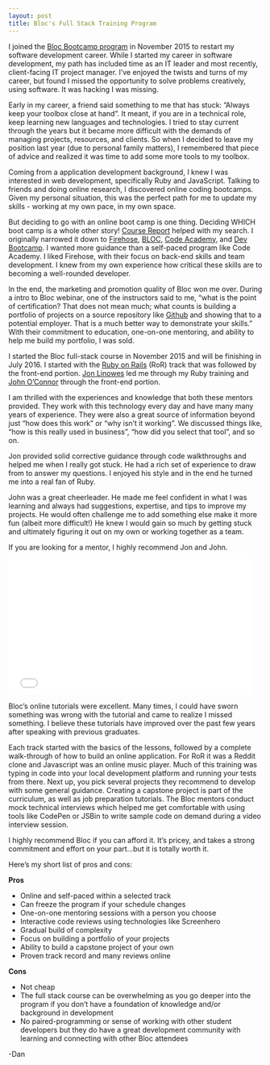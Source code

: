 ```yaml
---
layout: post
title: Bloc's Full Stack Training Program
---
```

I joined the [Bloc Bootcamp program](https://www.bloc.io/) in November 2015 to restart my software development career. While I started my career in software development, my path has included time as an IT leader and most recently, client-facing IT project manager. I’ve enjoyed the twists and turns of my career, but found I  missed the opportunity to solve problems creatively, using software.  It was hacking I was missing.

Early in my career, a friend said something to me that has stuck: ”Always keep your toolbox close at hand”. It meant, if you are in a technical role, keep learning new languages and technologies. I tried to stay current through the years but it became more difficult with the demands of managing projects, resources, and clients. So when I decided to leave my position last year (due to personal family matters), I remembered that piece of advice and realized it was time to add some more tools to my toolbox.

Coming from a application development background, I knew I was interested in web development, specifically Ruby and JavaScript. Talking to friends and doing online research, I discovered online coding bootcamps. Given my personal situation, this was the perfect path for me to update my skills - working at my own pace, in my own space.  

But deciding to go with an online boot camp is one thing. Deciding WHICH boot camp is a whole other story! [Course Report](https://www.coursereport.com/) helped with my search. I originally  narrowed it down to [Firehose](https://www.thefirehoseproject.com/), [BLOC](https://www.bloc.io/), [Code Academy](https://www.codecademy.com/), and [Dev Bootcamp](http://devbootcamp.com/). I wanted more guidance than a self-pace­­­­d program like Code Academy. I liked Firehose, with their focus on back-end skills and team development. I knew from my own experience how critical these skills are to becoming a well-rounded developer.

In the end, the marketing and promotion quality of Bloc won me over.  During a intro to Bloc webinar, one of the instructors said to me, “what is the point of certification? That does not mean much; what counts is building a portfolio of projects on a source repository like [Github](https://github.com/) and showing that to a potential employer.  That is a much better way to demonstrate your skills.” With their commitment to education, one-on-one mentoring, and ability to help me build my portfolio, I was sold.    

I started the Bloc full-stack course in November 2015 and will be finishing in July 2016.  I started with the [Ruby on Rails](http://rubyonrails.org/) (RoR) track that was followed by the front-end portion. [Jon Linowes](https://www.bloc.io/mentors/jon-linowes) led me through my Ruby training and [John O’Connor](https://www.bloc.io/mentors/john-o-connor.%20/) through the front-end portion.

I am thrilled  with the experiences and knowledge that both these mentors provided.  They work with this technology every day and have many many years of experience. They were also a great source of information beyond just “how does this work” or “why isn’t it working”.  We discussed things like, “how is this really used in business”, “how did you select that tool”, and so on.  

Jon provided solid corrective guidance through code walkthroughs and helped me when I really got stuck. He had a rich set of experience to draw from to answer my questions. I enjoyed his style and in the end he turned me into a real fan of Ruby.

John was a great cheerleader. He made me feel confident in what I was learning and always had suggestions, expertise, and tips to improve my projects. He would often challenge me to add something else make it more fun (albeit more difficult!)  He knew I would gain so much by getting stuck and ultimately figuring it out on my own or working together as a team.

If you are looking for a mentor, I highly recommend Jon and John.

<iframe src="//giphy.com/embed/l3E6z6QxD2uKoRTDq" width="480" height="270" frameBorder="0" class="giphy-embed" allowFullScreen></iframe><p><a href="http://giphy.com/gifs/siliconvalleyhbo-l3E6z6QxD2uKoRTDq"></a></p>

Bloc’s online tutorials were excellent. Many times, I could have sworn something was wrong with the tutorial and came to realize I missed something. I believe these tutorials have improved over the past few years after speaking with previous graduates.

Each track started with the basics of the lessons, followed by a complete walk-through of how to build an online application. For RoR it was a Reddit clone and Javascript was an online music player. Much of this training was typing in code into your local development platform and running your tests from there. Next up, you pick several projects they recommend to develop with some general guidance. Creating a capstone project is part of the curriculum, as well as job preparation tutorials. The Bloc mentors conduct mock technical interviews which helped me get comfortable with using tools like CodePen or JSBin to write sample code on demand during a video interview session.

I highly recommend Bloc if you can afford it. It’s pricey, and takes a strong commitment and effort on your part...but it is totally worth it.  

Here’s my short list of pros and cons:

**Pros**

- Online and self-paced within a selected track
- Can freeze the program if your schedule changes
- One-on-one mentoring sessions with a person you choose
- Interactive code reviews using technologies like Screenhero
- Gradual build of complexity
- Focus on building a portfolio of your projects
- Ability to build a capstone project of your own
- Proven track record and many reviews online

**Cons**

- Not cheap
- The full stack course can be overwhelming as you go deeper into the program if you don’t have a foundation of knowledge and/or background in development
- No paired-programming or sense of working with other student developers but they do have a great development community with learning and connecting with other Bloc attendees


-Dan
